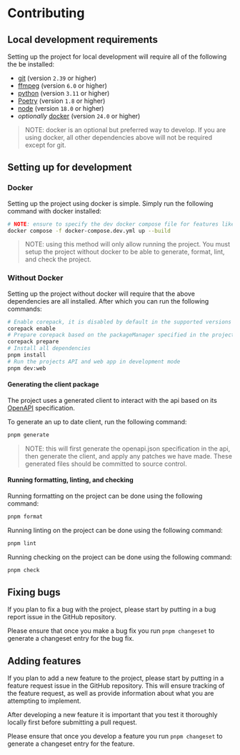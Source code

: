 # Contributing

## Local development requirements

Setting up the project for local development will require all of the following the be installed:

- [git](https://git-scm.com/) (version `2.39` or higher)
- [ffmpeg](https://ffmpeg.org/) (version `6.0` or higher)
- [python](https://www.python.org/) (version `3.11` or higher)
- [Poetry](https://python-poetry.org/) (version `1.8` or higher)
- [node](https://nodejs.org/en) (version `18.0` or higher)
- *optionally* [docker](https://www.docker.com/) (version `24.0` or higher)

> NOTE: docker is an optional but preferred way to develop. If you are using docker, all other dependencies above will not be required except for git.

## Setting up for development

### Docker

Setting up the project using docker is simple. Simply run the following command with docker installed:

```sh
# NOTE: ensure to specify the dev docker compose file for features like hot reload when code changes
docker compose -f docker-compose.dev.yml up --build
```

> NOTE: using this method will only allow running the project. You must setup the project without docker to be able to generate, format, lint, and check the project.

### Without Docker

Setting up the project without docker will require that the above dependencies are all installed. After which you can run the following commands:

```sh
# Enable corepack, it is disabled by default in the supported versions of NodeJS
corepack enable
# Prepare corepack based on the packageManager specified in the projects package.json
corepack prepare
# Install all dependencies
pnpm install
# Run the projects API and web app in development mode
pnpm dev:web
```

#### Generating the client package

The project uses a generated client to interact with the api based on its [OpenAPI](https://www.openapis.org/) specification.

To generate an up to date client, run the following command:

```sh
pnpm generate
```

> NOTE: this will first generate the openapi.json specification in the api, then generate the client, and apply any patches we have made. These generated files should be committed to source control.

#### Running formatting, linting, and checking

Running formatting on the project can be done using the following command:

```sh
pnpm format
```

Running linting on the project can be done using the following command:

```sh
pnpm lint
```

Running checking on the project can be done using the following command:

```sh
pnpm check
```

## Fixing bugs

If you plan to fix a bug with the project, please start by putting in a bug report issue in the GitHub repository.

Please ensure that once you make a bug fix you run `pnpm changeset` to generate a changeset entry for the bug fix.

## Adding features

If you plan to add a new feature to the project, please start by putting in a feature request issue in the GitHub repository. This will ensure tracking of the feature request, as well as provide information about what you are attempting to implement.

After developing a new feature it is important that you test it thoroughly locally first before submitting a pull request.

Please ensure that once you develop a feature you run `pnpm changeset` to generate a changeset entry for the feature.
